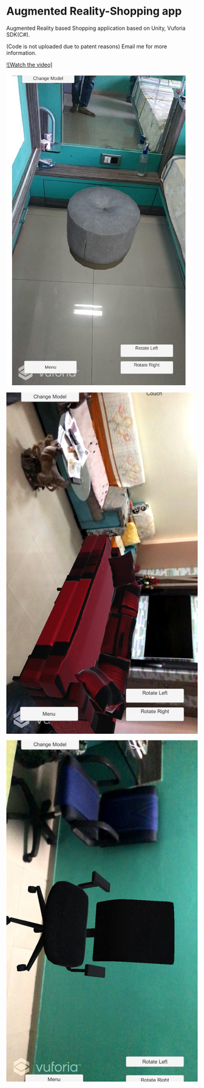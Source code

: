 # Augmented Reality-Shopping app
Augmented Reality based Shopping application based on Unity, Vuforia SDK(C#).

(Code is not uploaded due to patent reasons)
Email me for more information.

[![Watch the video]](https://youtu.be/9lK6wGC9LYs)

<p><img alt="Image" title="icon" src="Annotation 2020-07-29 191858.jpg" /></p>

<p><img alt="Image" title="icon" src="WhatsApp Image 2020-07-29 at 6.47.16 PM (1).jpeg" /></p>

<p><img alt="Image" title="icon" src="WhatsApp Image 2020-07-29 at 6.47.16 PM.jpeg" /></p>
